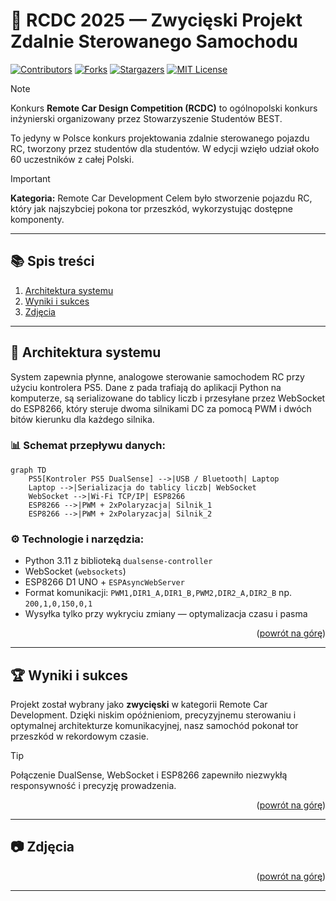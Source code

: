 <a id="readme-top"></a>

# 🚗 RCDC 2025 — Zwycięski Projekt Zdalnie Sterowanego Samochodu

[![Contributors][contributors-shield]][contributors-url]
[![Forks][forks-shield]][forks-url]
[![Stargazers][stars-shield]][stars-url]
[![MIT License][license-shield]][license-url]

> [!NOTE]  
> Konkurs **Remote Car Design Competition (RCDC)** to ogólnopolski konkurs inżynierski organizowany przez Stowarzyszenie Studentów BEST.
>
> To jedyny w Polsce konkurs projektowania zdalnie sterowanego pojazdu RC, tworzony przez studentów dla studentów. W edycji wzięło udział około 60 uczestników z całej Polski.

> [!IMPORTANT]
> **Kategoria:** Remote Car Development
> Celem było stworzenie pojazdu RC, który jak najszybciej pokona tor przeszkód, wykorzystując dostępne komponenty.

---

## 📚 Spis treści

1. [Architektura systemu](#-architektura-systemu)
2. [Wyniki i sukces](#-wyniki-i-sukces)
3. [Zdjęcia](#-zdjęcia)

---

## 🔄 Architektura systemu

System zapewnia płynne, analogowe sterowanie samochodem RC przy użyciu kontrolera PS5. Dane z pada trafiają do aplikacji Python na komputerze, są serializowane do tablicy liczb i przesyłane przez WebSocket do ESP8266, który steruje dwoma silnikami DC za pomocą PWM i dwóch bitów kierunku dla każdego silnika.

### 📊 Schemat przepływu danych:

```mermaid
graph TD
    PS5[Kontroler PS5 DualSense] -->|USB / Bluetooth| Laptop
    Laptop -->|Serializacja do tablicy liczb| WebSocket
    WebSocket -->|Wi-Fi TCP/IP| ESP8266
    ESP8266 -->|PWM + 2xPolaryzacja| Silnik_1
    ESP8266 -->|PWM + 2xPolaryzacja| Silnik_2
```

### ⚙️ Technologie i narzędzia:

* Python 3.11 z biblioteką `dualsense-controller`
* WebSocket (`websockets`)
* ESP8266 D1 UNO + `ESPAsyncWebServer`
* Format komunikacji: `PWM1,DIR1_A,DIR1_B,PWM2,DIR2_A,DIR2_B` np. `200,1,0,150,0,1`
* Wysyłka tylko przy wykryciu zmiany — optymalizacja czasu i pasma

<p align="right">(<a href="#readme-top">powrót na górę</a>)</p>

---

## 🏆 Wyniki i sukces

Projekt został wybrany jako **zwycięski** w kategorii Remote Car Development. Dzięki niskim opóźnieniom, precyzyjnemu sterowaniu i optymalnej architekturze komunikacyjnej, nasz samochód pokonał tor przeszkód w rekordowym czasie.

> [!TIP]
> Połączenie DualSense, WebSocket i ESP8266 zapewniło niezwykłą responsywność i precyzję prowadzenia.

<p align="right">(<a href="#readme-top">powrót na górę</a>)</p>

---

## 📷 Zdjęcia


<p align="right">(<a href="#readme-top">powrót na górę</a>)</p>

---

<!-- Shields -->

[contributors-shield]: https://img.shields.io/github/contributors/Niewiaro/RCDC-2025.svg?style=for-the-badge
[contributors-url]: https://github.com/Niewiaro/RCDC-2025/graphs/contributors
[forks-shield]: https://img.shields.io/github/forks/Niewiaro/RCDC-2025.svg?style=for-the-badge
[forks-url]: https://github.com/Niewiaro/RCDC-2025/network/members
[stars-shield]: https://img.shields.io/github/stars/Niewiaro/RCDC-2025.svg?style=for-the-badge
[stars-url]: https://github.com/Niewiaro/RCDC-2025/stargazers
[license-shield]: https://img.shields.io/github/license/Niewiaro/RCDC-2025.svg?style=for-the-badge
[license-url]: https://github.com/Niewiaro/RCDC-2025/blob/main/LICENSE
